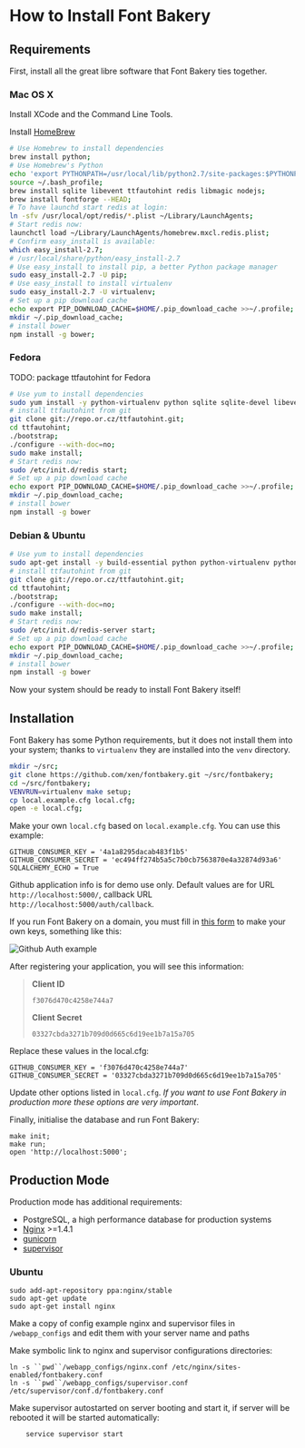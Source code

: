 # How to Install Font Bakery

## Requirements 

First, install all the great libre software that Font Bakery ties together.

### Mac OS X

Install XCode and the Command Line Tools.

Install [HomeBrew](http://mxcl.github.io/homebrew/)


```sh
# Use Homebrew to install dependencies
brew install python;
# Use Homebrew's Python
echo 'export PYTHONPATH=/usr/local/lib/python2.7/site-packages:$PYTHONPATH' >> ~/.bash_profile;
source ~/.bash_profile;
brew install sqlite libevent ttfautohint redis libmagic nodejs;
brew install fontforge --HEAD;
# To have launchd start redis at login:
ln -sfv /usr/local/opt/redis/*.plist ~/Library/LaunchAgents;
# Start redis now:
launchctl load ~/Library/LaunchAgents/homebrew.mxcl.redis.plist;
# Confirm easy_install is available:
which easy_install-2.7;
# /usr/local/share/python/easy_install-2.7
# Use easy_install to install pip, a better Python package manager
sudo easy_install-2.7 -U pip;
# Use easy_install to install virtualenv
sudo easy_install-2.7 -U virtualenv;
# Set up a pip download cache
echo export PIP_DOWNLOAD_CACHE=$HOME/.pip_download_cache >>~/.profile;
mkdir ~/.pip_download_cache;
# install bower
npm install -g bower;
```

### Fedora

TODO: package ttfautohint for Fedora

```sh
# Use yum to install dependencies
sudo yum install -y python-virtualenv python sqlite sqlite-devel libevent libevent-devel fontforge redis mercurial git npm;
# install ttfautohint from git
git clone git://repo.or.cz/ttfautohint.git;
cd ttfautohint;
./bootstrap;
./configure --with-doc=no;
sudo make install;
# Start redis now:
sudo /etc/init.d/redis start;
# Set up a pip download cache
echo export PIP_DOWNLOAD_CACHE=$HOME/.pip_download_cache >>~/.profile;
mkdir ~/.pip_download_cache;
# install bower
npm install -g bower
```

### Debian & Ubuntu

```sh
# Use yum to install dependencies
sudo apt-get install -y build-essential python python-virtualenv python-pip sqlite libsqlite3-dev libevent-2.0-5 libevent-dev fontforge python-fontforge fonttools redis-server curl git mercurial nodejs;
# install ttfautohint from git
git clone git://repo.or.cz/ttfautohint.git;
cd ttfautohint;
./bootstrap;
./configure --with-doc=no;
sudo make install;
# Start redis now:
sudo /etc/init.d/redis-server start;
# Set up a pip download cache
echo export PIP_DOWNLOAD_CACHE=$HOME/.pip_download_cache >>~/.profile;
mkdir ~/.pip_download_cache;
# install bower
npm install -g bower
```

Now your system should be ready to install Font Bakery itself!

## Installation

Font Bakery has some Python requirements, but it does not install them into your system; thanks to `virtualenv` they are installed into the `venv` directory.

```sh
mkdir ~/src;
git clone https://github.com/xen/fontbakery.git ~/src/fontbakery;
cd ~/src/fontbakery;
VENVRUN=virtualenv make setup;
cp local.example.cfg local.cfg;
open -e local.cfg;
```

Make your own `local.cfg` based on `local.example.cfg`. You can use this example:

    GITHUB_CONSUMER_KEY = '4a1a8295dacab483f1b5'
    GITHUB_CONSUMER_SECRET = 'ec494ff274b5a5c7b0cb7563870e4a32874d93a6'
    SQLALCHEMY_ECHO = True

Github application info is for demo use only. Default values are for URL `http://localhost:5000/`, callback URL `http://localhost:5000/auth/callback`. 

If you run Font Bakery on a domain, you must fill in [this form](https://github.com/settings/applications/new) to make your own keys, something like this:

![Github Auth example](https://raw.github.com/xen/fontbakery/master/INSTALL-githubauth.png)

After registering your application, you will see this information:

> **Client ID**
>
>     f3076d470c4258e744a7
>
> **Client Secret**
>
>     03327cbda3271b709d0d665c6d19ee1b7a15a705

Replace these values in the local.cfg:

```
GITHUB_CONSUMER_KEY = 'f3076d470c4258e744a7'
GITHUB_CONSUMER_SECRET = '03327cbda3271b709d0d665c6d19ee1b7a15a705'
```

Update other options listed in `local.cfg`. *If you want to use
Font Bakery in production more these options are very important*.

Finally, initialise the database and run Font Bakery:

```
make init;
make run;
open 'http://localhost:5000';
```

## Production Mode 

Production mode has additional requirements:

* PostgreSQL, a high performance database for production systems
* [Nginx](http://nginx.org/) >=1.4.1
* [gunicorn](http://gunicorn.org/)
* [supervisor](http://supervisord.org/)

### Ubuntu

```
sudo add-apt-repository ppa:nginx/stable
sudo apt-get update
sudo apt-get install nginx
```

Make a copy of config example nginx and supervisor files in `/webapp_configs` and edit them with your server name and paths

Make symbolic link to nginx and supervisor configurations directories:

```
ln -s ``pwd``/webapp_configs/nginx.conf /etc/nginx/sites-enabled/fontbakery.conf
ln -s ``pwd``/webapp_configs/supervisor.conf /etc/supervisor/conf.d/fontbakery.conf
```

Make supervisor autostarted on server booting and start it, if server will be rebooted it will be started automatically:
```
    service supervisor start
```
